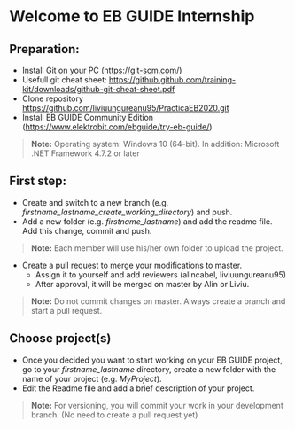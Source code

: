 # Welcome to EB GUIDE Internship

## Preparation:
* Install Git on your PC (https://git-scm.com/)
* Usefull git cheat sheet: https://github.github.com/training-kit/downloads/github-git-cheat-sheet.pdf 
* Clone repository https://github.com/liviuungureanu95/PracticaEB2020.git
* Install EB GUIDE Community Edition (https://www.elektrobit.com/ebguide/try-eb-guide/)
>**Note:** Operating system: Windows 10 (64-bit). 
>In addition: Microsoft .NET Framework 4.7.2 or later

## First step:

* Create and switch to a new branch (e.g. *firstname_lastname_create_working_directory*) and push.
* Add a new folder (e.g. *firstname_lastname*) and add the readme file. Add this change, commit and push.
>**Note:** Each member will use his/her own folder to upload the project.

* Create a pull request to merge your modifications to master. 
    - Assign it to yourself and add reviewers (alincabel, liviuungureanu95)
    - After approval, it will be merged on master by Alin or Liviu.
    
>**Note:** Do not commit changes on master. Always create a branch and start a pull request.

## Choose project(s)

* Once you decided you want to start working on your EB GUIDE project, go to your *firstname_lastname* directory, create a new folder with the name of your project (e.g. *MyProject*).
* Edit the Readme file and add a brief description of your project.
>**Note:** For versioning, you will commit your work in your development branch. (No need to create a pull request yet)



